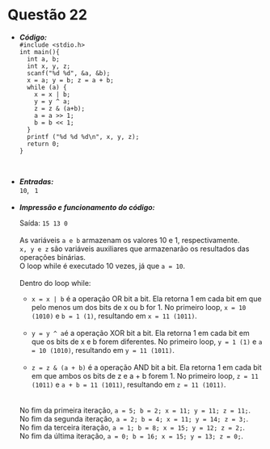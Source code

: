 # Questão 22

<ul>
  <li><strong><em>Código:</em></strong></li>
  <code>#include &ltstdio.h>
int main(){
  int a, b;
  int x, y, z;
  scanf("%d %d", &a, &b);
  x = a; y = b; z = a + b;
  while (a) {
    x = x | b;
    y = y ^ a;
    z = z & (a+b);
    a = a >> 1;
    b = b << 1;
  }
  printf ("%d %d %d\n", x, y, z);
  return 0;
}</code>
</ul>
<br>
<ul>
  <li><strong><em>Entradas:</em></strong></li>
  <code>10</code>, <code> 1</code>
  <br>
  <br>
<li><strong><em>Impressão e funcionamento do código:</em></strong></li>
     <p>Saída: <code>15 13 0</code><br><br>
      As variáveis <code>a e b</code> armazenam os valores 10 e 1, respectivamente.<br>
      <code>x, y e z</code> são variáveis auxiliares que armazenarão os resultados das operações binárias.<br>
       O loop while é executado 10 vezes, já que <code>a = 10</code>.<br><br>
       Dentro do loop while: 
        <ul>
          <li><code>x = x | b</code> é a operação OR bit a bit. Ela retorna 1 em cada bit em que pelo menos um dos bits de x ou b for 1. No primeiro loop, <code>x = 10 (1010)</code> e <code>b = 1 (1)</code>, resultando em <code>x = 11 (1011)</code>.</li><br>
          <li><code>y = y ^ a</code>é a operação XOR bit a bit. Ela retorna 1 em cada bit em que os bits de x e b forem diferentes. No primeiro loop, <code>y = 1 (1)</code> e <code>a = 10 (1010)</code>, resultando em <code>y = 11 (1011)</code>.</li><br>
          <li><code>z = z & (a + b)</code> é a operação AND bit a bit. Ela retorna 1 em cada bit em que ambos os bits de z e a + b forem 1. No primeiro loop, <code>z = 11 (1011)</code> e <code>a + b = 11 (1011)</code>, resultando em <code>z = 11 (1011)</code>.</li>
        </ul>
        <br>
        <br>
        No fim da primeira iteração, <code>a = 5; b = 2; x = 11; y = 11; z = 11;</code>.<br>
        No fim da segunda iteração, <code>a = 2; b = 4; x = 11; y = 14; z = 3;</code>.<br>
        No fim da terceira iteração, <code>a = 1; b = 8; x = 15; y = 12; z = 2;</code>.<br>
        No fim da última iteração, <code>a = 0; b = 16; x = 15; y = 13; z = 0;</code>.
     </p>
</ul>
